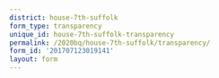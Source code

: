 ```yaml
---
district: house-7th-suffolk
form_type: transparency
unique_id: house-7th-suffolk-transparency
permalink: /2020bq/house-7th-suffolk/transparency/
form_id: '201707123019141'
layout: form
---
```

